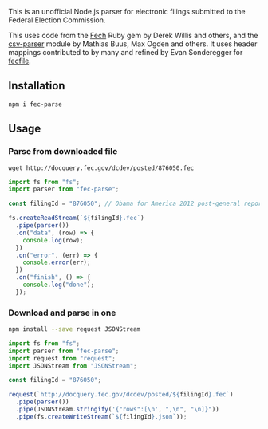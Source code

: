 This is an unofficial Node.js parser for electronic filings submitted to the Federal Election Commission.

This uses code from the [Fech](https://github.com/NYTimes/Fech) Ruby gem by Derek Willis and others, and the [csv-parser](https://github.com/mafintosh/csv-parser) module by Mathias Buus, Max Ogden and others. It uses header mappings contributed to by many and refined by Evan Sonderegger for [fecfile](https://github.com/esonderegger/fecfile).

## Installation

```shell
npm i fec-parse
```

## Usage

### Parse from downloaded file

```shell
wget http://docquery.fec.gov/dcdev/posted/876050.fec
```

```js
import fs from "fs";
import parser from "fec-parse";

const filingId = "876050"; // Obama for America 2012 post-general report

fs.createReadStream(`${filingId}.fec`)
  .pipe(parser())
  .on("data", (row) => {
    console.log(row);
  })
  .on("error", (err) => {
    console.error(err);
  })
  .on("finish", () => {
    console.log("done");
  });
```

### Download and parse in one

```sh
npm install --save request JSONStream
```

```js
import fs from "fs";
import parser from "fec-parse";
import request from "request";
import JSONStream from "JSONStream";

const filingId = "876050";

request(`http://docquery.fec.gov/dcdev/posted/${filingId}.fec`)
  .pipe(parser())
  .pipe(JSONStream.stringify('{"rows":[\n', ",\n", "\n]}"))
  .pipe(fs.createWriteStream(`${filingId}.json`));
```

